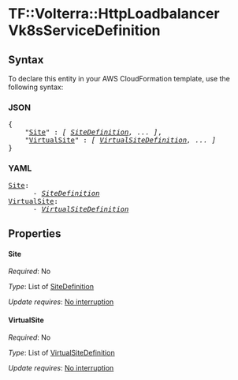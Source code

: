 # TF::Volterra::HttpLoadbalancer Vk8sServiceDefinition

## Syntax

To declare this entity in your AWS CloudFormation template, use the following syntax:

### JSON

<pre>
{
    "<a href="#site" title="Site">Site</a>" : <i>[ <a href="sitedefinition.md">SiteDefinition</a>, ... ]</i>,
    "<a href="#virtualsite" title="VirtualSite">VirtualSite</a>" : <i>[ <a href="virtualsitedefinition.md">VirtualSiteDefinition</a>, ... ]</i>
}
</pre>

### YAML

<pre>
<a href="#site" title="Site">Site</a>: <i>
      - <a href="sitedefinition.md">SiteDefinition</a></i>
<a href="#virtualsite" title="VirtualSite">VirtualSite</a>: <i>
      - <a href="virtualsitedefinition.md">VirtualSiteDefinition</a></i>
</pre>

## Properties

#### Site

_Required_: No

_Type_: List of <a href="sitedefinition.md">SiteDefinition</a>

_Update requires_: [No interruption](https://docs.aws.amazon.com/AWSCloudFormation/latest/UserGuide/using-cfn-updating-stacks-update-behaviors.html#update-no-interrupt)

#### VirtualSite

_Required_: No

_Type_: List of <a href="virtualsitedefinition.md">VirtualSiteDefinition</a>

_Update requires_: [No interruption](https://docs.aws.amazon.com/AWSCloudFormation/latest/UserGuide/using-cfn-updating-stacks-update-behaviors.html#update-no-interrupt)

